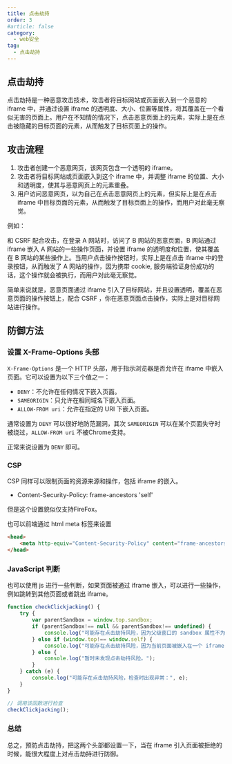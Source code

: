 ```yaml
---
title: 点击劫持
order: 3
#article: false
category:
  - web安全
tag:
  - 点击劫持
---
```


## 点击劫持

点击劫持是一种恶意攻击技术，攻击者将目标网站或页面嵌入到一个恶意的 iframe 中，并通过设置 iframe 的透明度、大小、位置等属性，将其覆盖在一个看似无害的页面上。用户在不知情的情况下，点击恶意页面上的元素，实际上是在点击被隐藏的目标页面的元素，从而触发了目标页面上的操作。


## 攻击流程

1. 攻击者创建一个恶意网页，该网页包含一个透明的 iframe。
2. 攻击者将目标网站或页面嵌入到这个 iframe 中，并调整 iframe 的位置、大小和透明度，使其与恶意网页上的元素重叠。
3. 用户访问恶意网页，以为自己在点击恶意网页上的元素，但实际上是在点击 iframe 中目标页面的元素，从而触发了目标页面上的操作，而用户对此毫无察觉。


例如：

和 CSRF 配合攻击，在登录 A 网站时，访问了 B 网站的恶意页面，B 网站通过 iframe 嵌入 A 网站的一些操作页面，并设置 iframe 的透明度和位置，使其覆盖在 B 网站的某些操作上。当用户点击操作按钮时，实际上是在点击 iframe 中的登录按钮，从而触发了 A 网站的操作，因为携带 cookie, 服务端验证身份成功的话，这个操作就会被执行，而用户对此毫无察觉。

简单来说就是，恶意页面通过 iframe 引入了目标网站，并且设置透明，覆盖在恶意页面的操作按钮上，配合 CSRF ，你在恶意页面点击操作，实际上是对目标网站进行操作。


## 防御方法

### 设置 X-Frame-Options 头部

`X-Frame-Options` 是一个 HTTP 头部，用于指示浏览器是否允许在 iframe 中嵌入页面。它可以设置为以下三个值之一：

- `DENY`：不允许在任何情况下嵌入页面。
- `SAMEORIGIN`：只允许在相同域名下嵌入页面。
- `ALLOW-FROM uri`：允许在指定的 URI 下嵌入页面。

通常设置为 `DENY` 可以很好地防范漏洞，其次 `SAMEORIGIN` 可以在某个页面失守时被绕过，`ALLOW-FROM uri` 不被Chrome支持。

正常来说设置为 `DENY` 即可。

### CSP

CSP 同样可以限制页面的资源来源和操作，包括 iframe 的嵌入。

* Content-Security-Policy: frame-ancestors 'self'

但是这个设置貌似仅支持FireFox。

也可以前端通过 html meta 标签来设置

```html
<head>
    <meta http-equiv="Content-Security-Policy" content="frame-ancestors 'none';">
</head>
```

### JavaScript 判断

也可以使用 js 进行一些判断，如果页面被通过 iframe 嵌入，可以进行一些操作，例如跳转到其他页面或者跳出 iframe。

```js 
function checkClickjacking() {
    try {
        var parentSandbox = window.top.sandbox;
        if (parentSandbox!== null && parentSandbox!== undefined) {
            console.log("可能存在点击劫持风险，因为父级窗口的 sandbox 属性不为空。");
        } else if (window.top!== window.self) {
            console.log("可能存在点击劫持风险，因为当前页面被嵌入在一个 iframe 中。");
        } else {
            console.log("暂时未发现点击劫持风险。");
        }
    } catch (e) {
        console.log("可能存在点击劫持风险，检查时出现异常：", e);
    }
}

// 调用该函数进行检查
checkClickjacking();
```

### 总结

总之，预防点击劫持，把这两个头部都设置一下，当在 iframe 引入页面被拒绝的时候，能很大程度上对点击劫持进行防御。